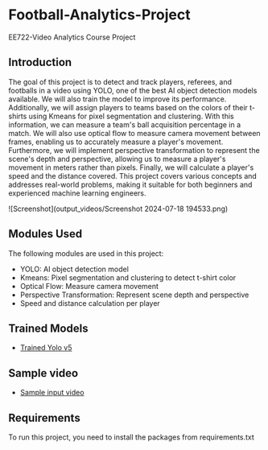 # Football-Analytics-Project
EE722-Video Analytics Course Project

## Introduction
The goal of this project is to detect and track players, referees, and footballs in a video using YOLO, one of the best AI object detection models available. We will also train the model to improve its performance. Additionally, we will assign players to teams based on the colors of their t-shirts using Kmeans for pixel segmentation and clustering. With this information, we can measure a team's ball acquisition percentage in a match. We will also use optical flow to measure camera movement between frames, enabling us to accurately measure a player's movement. Furthermore, we will implement perspective transformation to represent the scene's depth and perspective, allowing us to measure a player's movement in meters rather than pixels. Finally, we will calculate a player's speed and the distance covered. This project covers various concepts and addresses real-world problems, making it suitable for both beginners and experienced machine learning engineers.

![Screenshot](output_videos/Screenshot 2024-07-18 194533.png)

## Modules Used
The following modules are used in this project:
- YOLO: AI object detection model
- Kmeans: Pixel segmentation and clustering to detect t-shirt color
- Optical Flow: Measure camera movement
- Perspective Transformation: Represent scene depth and perspective
- Speed and distance calculation per player

## Trained Models
- [Trained Yolo v5](https://drive.google.com/file/d/1TqwZ7oua-1e6mO2Emn_wOqfgtk9q9_UI/view?usp=drive_link)

## Sample video
-  [Sample input video](https://drive.google.com/file/d/1iW3ZmXyUul-ZIe3avA69RSXSZy6kudMI/view?usp=drive_link)

## Requirements
To run this project, you need to install the packages from requirements.txt
